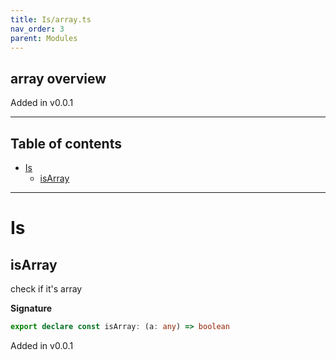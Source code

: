 ```yaml
---
title: Is/array.ts
nav_order: 3
parent: Modules
---
```


## array overview

Added in v0.0.1

---

<h2 class="text-delta">Table of contents</h2>

- [Is](#is)
  - [isArray](#isarray)

---

# Is

## isArray

check if it's array

**Signature**

```ts
export declare const isArray: (a: any) => boolean
```

Added in v0.0.1
